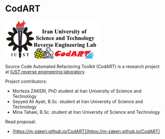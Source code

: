 # CodART

![CodART](docs/figs/logo.png)


Source Code Automated Refactoring Toolkit (CodART) is a research project at [IUST reverse engineering laboratory](http://reverse.iust.ac.ir/).
 
Project contributors: 

* Morteza ZAKERI, PhD student at Iran University of Science and Technology 
* Seyyed Ali Ayati, B.Sc. student at Iran University of Science and Technology 
* Mina Tahaei, B.Sc. student at Iran University of Science and Technology 


Read proposal:

 * [https://m-zakeri.github.io/CodART](https://m-zakeri.github.io/CodART)


